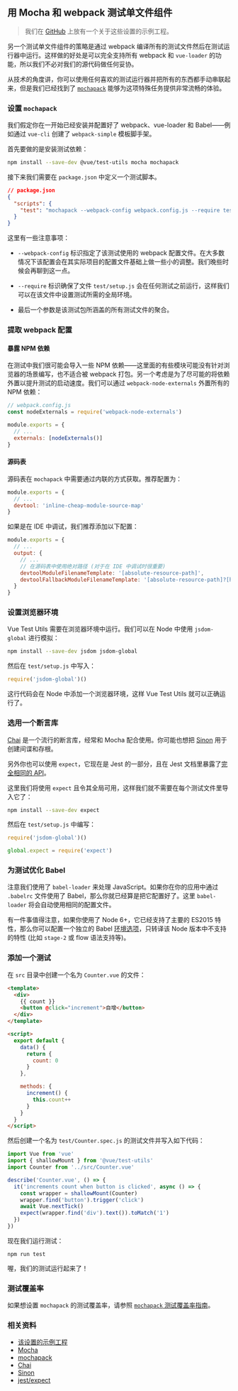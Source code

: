 ## 用 Mocha 和 webpack 测试单文件组件

> 我们在 [GitHub](https://github.com/vuejs/vue-cli/tree/dev/packages/%40vue/cli-plugin-unit-mocha) 上放有一个关于这些设置的示例工程。

另一个测试单文件组件的策略是通过 webpack 编译所有的测试文件然后在测试运行器中运行。这样做的好处是可以完全支持所有 webpack 和 `vue-loader` 的功能，所以我们不必对我们的源代码做任何妥协。

从技术的角度讲，你可以使用任何喜欢的测试运行器并把所有的东西都手动串联起来，但是我们已经找到了 [`mochapack`](https://github.com/sysgears/mochapack) 能够为这项特殊任务提供非常流畅的体验。

### 设置 `mochapack`

我们假定你在一开始已经安装并配置好了 webpack、vue-loader 和 Babel——例如通过 `vue-cli` 创建了 `webpack-simple` 模板脚手架。

首先要做的是安装测试依赖：

```bash
npm install --save-dev @vue/test-utils mocha mochapack
```

接下来我们需要在 `package.json` 中定义一个测试脚本。

```json
// package.json
{
  "scripts": {
    "test": "mochapack --webpack-config webpack.config.js --require test/setup.js test/**/*.spec.js"
  }
}
```

这里有一些注意事项：

- `--webpack-config` 标识指定了该测试使用的 webpack 配置文件。在大多数情况下该配置会在其实际项目的配置文件基础上做一些小的调整。我们晚些时候会再聊到这一点。

- `--require` 标识确保了文件 `test/setup.js` 会在任何测试之前运行，这样我们可以在该文件中设置测试所需的全局环境。

- 最后一个参数是该测试包所涵盖的所有测试文件的聚合。

### 提取 webpack 配置

#### 暴露 NPM 依赖

在测试中我们很可能会导入一些 NPM 依赖——这里面的有些模块可能没有针对浏览器的场景编写，也不适合被 webpack 打包。另一个考虑是为了尽可能的将依赖外置以提升测试的启动速度。我们可以通过 `webpack-node-externals` 外置所有的 NPM 依赖：

```js
// webpack.config.js
const nodeExternals = require('webpack-node-externals')

module.exports = {
  // ...
  externals: [nodeExternals()]
}
```

#### 源码表

源码表在 `mochapack` 中需要通过内联的方式获取。推荐配置为：

```js
module.exports = {
  // ...
  devtool: 'inline-cheap-module-source-map'
}
```

如果是在 IDE 中调试，我们推荐添加以下配置：

```js
module.exports = {
  // ...
  output: {
    // ...
    // 在源码表中使用绝对路径 (对于在 IDE 中调试时很重要)
    devtoolModuleFilenameTemplate: '[absolute-resource-path]',
    devtoolFallbackModuleFilenameTemplate: '[absolute-resource-path]?[hash]'
  }
}
```

### 设置浏览器环境

Vue Test Utils 需要在浏览器环境中运行。我们可以在 Node 中使用 `jsdom-global` 进行模拟：

```bash
npm install --save-dev jsdom jsdom-global
```

然后在 `test/setup.js` 中写入：

```js
require('jsdom-global')()
```

这行代码会在 Node 中添加一个浏览器环境，这样 Vue Test Utils 就可以正确运行了。

### 选用一个断言库

[Chai](http://chaijs.com/) 是一个流行的断言库，经常和 Mocha 配合使用。你可能也想把 [Sinon](http://sinonjs.org/) 用于创建间谍和存根。

另外你也可以使用 `expect`，它现在是 Jest 的一部分，且在 Jest 文档里暴露了[完全相同的 API](https://jestjs.io/docs/zh-Hans/expect)。

这里我们将使用 `expect` 且令其全局可用，这样我们就不需要在每个测试文件里导入它了：

```bash
npm install --save-dev expect
```

然后在 `test/setup.js` 中编写：

```js
require('jsdom-global')()

global.expect = require('expect')
```

### 为测试优化 Babel

注意我们使用了 `babel-loader` 来处理 JavaScript。如果你在你的应用中通过 `.babelrc` 文件使用了 Babel，那么你就已经算是把它配置好了。这里 `babel-loader` 将会自动使用相同的配置文件。

有一件事值得注意，如果你使用了 Node 6+，它已经支持了主要的 ES2015 特性，那么你可以配置一个独立的 Babel [环境选项](https://babeljs.io/docs/usage/babelrc/#env-option)，只转译该 Node 版本中不支持的特性 (比如 `stage-2` 或 flow 语法支持等)。

### 添加一个测试

在 `src` 目录中创建一个名为 `Counter.vue` 的文件：

```html
<template>
  <div>
    {{ count }}
    <button @click="increment">自增</button>
  </div>
</template>

<script>
  export default {
    data() {
      return {
        count: 0
      }
    },

    methods: {
      increment() {
        this.count++
      }
    }
  }
</script>
```

然后创建一个名为 `test/Counter.spec.js` 的测试文件并写入如下代码：

```js
import Vue from 'vue'
import { shallowMount } from '@vue/test-utils'
import Counter from '../src/Counter.vue'

describe('Counter.vue', () => {
  it('increments count when button is clicked', async () => {
    const wrapper = shallowMount(Counter)
    wrapper.find('button').trigger('click')
    await Vue.nextTick()
    expect(wrapper.find('div').text()).toMatch('1')
  })
})
```

现在我们运行测试：

```
npm run test
```

喔，我们的测试运行起来了！

### 测试覆盖率

如果想设置 `mochapack` 的测试覆盖率，请参照 [`mochapack` 测试覆盖率指南](https://github.com/sysgears/mochapack/blob/master/docs/guides/code-coverage.md)。

### 相关资料

- [该设置的示例工程](https://github.com/vuejs/vue-cli/tree/dev/packages/%40vue/cli-plugin-unit-mocha)
- [Mocha](https://mochajs.org/)
- [mochapack](https://github.com/sysgears/mochapack/)
- [Chai](http://chaijs.com/)
- [Sinon](http://sinonjs.org/)
- [jest/expect](https://jestjs.io/docs/zh-Hans/expect)
